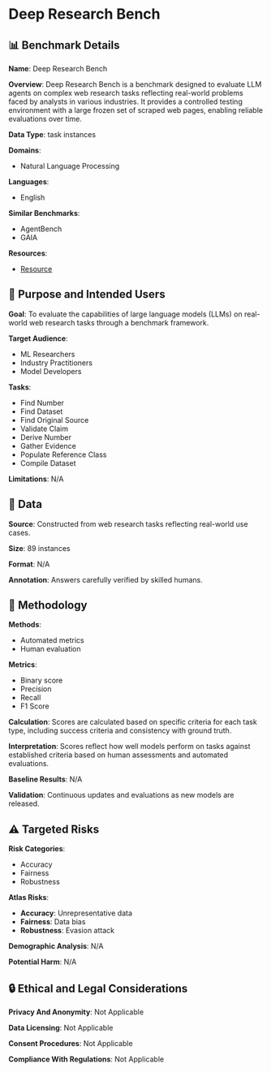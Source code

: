 # Deep Research Bench

## 📊 Benchmark Details

**Name**: Deep Research Bench

**Overview**: Deep Research Bench is a benchmark designed to evaluate LLM agents on complex web research tasks reflecting real-world problems faced by analysts in various industries. It provides a controlled testing environment with a large frozen set of scraped web pages, enabling reliable evaluations over time.

**Data Type**: task instances

**Domains**:
- Natural Language Processing

**Languages**:
- English

**Similar Benchmarks**:
- AgentBench
- GAIA

**Resources**:
- [Resource](https://drb.futuresearch.ai/)

## 🎯 Purpose and Intended Users

**Goal**: To evaluate the capabilities of large language models (LLMs) on real-world web research tasks through a benchmark framework.

**Target Audience**:
- ML Researchers
- Industry Practitioners
- Model Developers

**Tasks**:
- Find Number
- Find Dataset
- Find Original Source
- Validate Claim
- Derive Number
- Gather Evidence
- Populate Reference Class
- Compile Dataset

**Limitations**: N/A

## 💾 Data

**Source**: Constructed from web research tasks reflecting real-world use cases.

**Size**: 89 instances

**Format**: N/A

**Annotation**: Answers carefully verified by skilled humans.

## 🔬 Methodology

**Methods**:
- Automated metrics
- Human evaluation

**Metrics**:
- Binary score
- Precision
- Recall
- F1 Score

**Calculation**: Scores are calculated based on specific criteria for each task type, including success criteria and consistency with ground truth.

**Interpretation**: Scores reflect how well models perform on tasks against established criteria based on human assessments and automated evaluations.

**Baseline Results**: N/A

**Validation**: Continuous updates and evaluations as new models are released.

## ⚠️ Targeted Risks

**Risk Categories**:
- Accuracy
- Fairness
- Robustness

**Atlas Risks**:
- **Accuracy**: Unrepresentative data
- **Fairness**: Data bias
- **Robustness**: Evasion attack

**Demographic Analysis**: N/A

**Potential Harm**: N/A

## 🔒 Ethical and Legal Considerations

**Privacy And Anonymity**: Not Applicable

**Data Licensing**: Not Applicable

**Consent Procedures**: Not Applicable

**Compliance With Regulations**: Not Applicable
